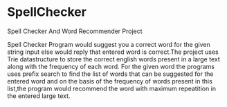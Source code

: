 # SpellChecker

Spell Checker And Word Recommender Project

Spell Checker Program would suggest you a correct word for the given string input else would reply
that entered word is correct.The project uses Trie datastructure to store the correct english words
present in a large text along with the frequency of each word. For the given word the programs uses 
prefix search to find the list of words that can be suggested for the entered word and on the basis 
of the frequency of words present in this list,the program would recommend the word with maximum 
repeatition in the entered large text.
